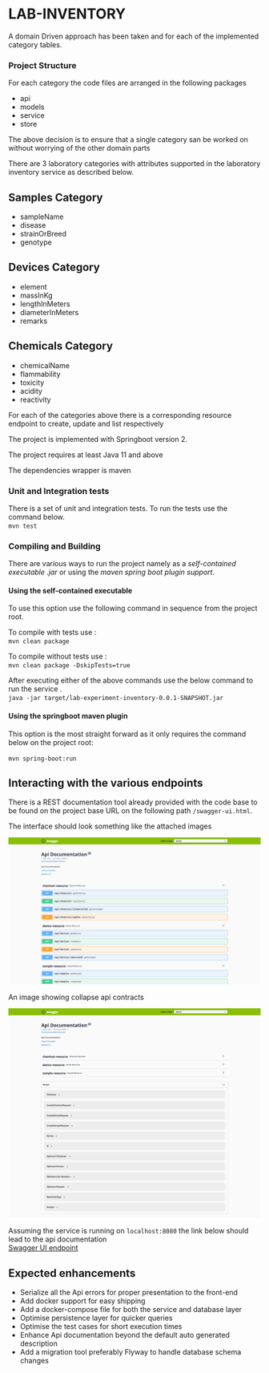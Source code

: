 # LAB-INVENTORY

A domain Driven approach has been taken and for each of the implemented category tables.

### Project Structure

For each category the code files are arranged in the following packages

- api
- models
- service
- store

<P>The above decision is to ensure that a single category san be worked on without worrying of the other domain parts</P>


There are 3 laboratory categories with attributes supported in the laboratory inventory service as described below.

## Samples Category

- sampleName
- disease
- strainOrBreed
- genotype

## Devices Category

- element
- massInKg
- lengthInMeters
- diameterInMeters
- remarks

## Chemicals Category

- chemicalName
- flammability
- toxicity
- acidity
- reactivity

<p>For each of the categories above there is a corresponding resource endpoint to create, update and list respectively </p>
<p>The project is implemented with Springboot version 2. </p>
<p>The project requires at least Java 11 and above</p>
<p>The dependencies wrapper is maven</p>

### Unit and Integration tests

There is a set of unit and integration tests. To run the tests use the command below.<br/>
<code>mvn test </code>

### Compiling and Building

There are various ways to run the project namely as a <em> self-contained executable .jar </em> or using the <em> maven
spring boot plugin support</em>.

#### Using the self-contained executable

To use this option use the following command in sequence from the project root.

<p>To compile with tests use : <br/><code>mvn clean package</code> </p>
<p>To compile without tests use :<br/> <code>mvn clean package -DskipTests=true </code></p>

<p>After executing either of the above commands use the below command to run the service .<br/><code>java -jar target/lab-experiment-inventory-0.0.1-SNAPSHOT.jar
</code></p>

#### Using the springboot maven plugin

This option is the most straight forward as it only requires the command below on the project root:
<p><code>mvn spring-boot:run</code></p>

## Interacting with the various endpoints

 There is a REST documentation tool already provided with the code base to be found on the project base URL on the following path <code>/swagger-ui.html</code>. 
 
 The interface should look something like the attached images<br/>

![](Swagger-UI.png)

An image showing collapse api contracts

![](Swagger-UI1.png)

Assuming the service is running on <code>localhost:8080</code>  the link below should lead to the api documentation<br/>
 [Swagger UI endpoint](http://localhost:8080/swagger-ui.html)

## Expected enhancements

- Serialize all the Api errors for proper presentation to the front-end
- Add docker support for easy shipping
- Add a docker-compose file for both the service and database layer
- Optimise persistence layer for quicker queries
- Optimise the test cases for short execution times
- Enhance Api documentation beyond the default auto generated description
- Add a migration tool preferably Flyway to handle database schema changes